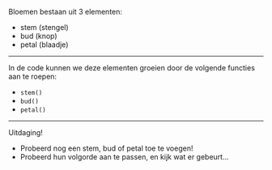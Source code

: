 Bloemen bestaan uit 3 elementen: 
- stem (stengel)
- bud (knop) 
- petal (blaadje)
---
In de code kunnen we deze elementen groeien door de volgende functies aan te roepen:
- `stem()`
- `bud()`
- `petal()`
---
Uitdaging!
- Probeerd nog een stem, bud of petal toe te voegen!
- Probeerd hun volgorde aan te passen, en kijk wat er gebeurt...
